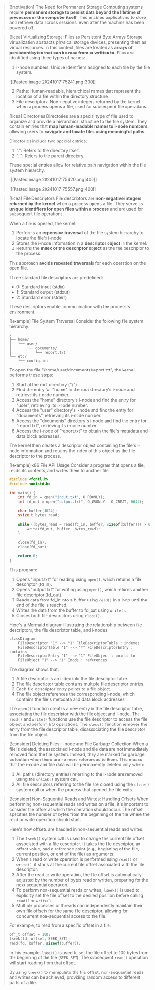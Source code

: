 > [!motivation] The Need for Permanent Storage
> Computing systems require **permanent storage to persist data beyond the lifetime of processes or the computer itself.** This enables applications to store and retrieve data across sessions, even after the machine has been powered off.

> [!idea] Virtualizing Storage: Files as Persistent Byte Arrays
> Storage virtualization abstracts physical storage devices, presenting them as virtual resources. In this context, files are treated as **arrays of persistent bytes that can be read from or written to**. Files are identified using three types of names:
> 
> 1. I-node numbers: Unique identifiers assigned to each file by the file system.
> 
> ![[Pasted image 20241017175241.png|300]]
> 
> 2. Paths: Human-readable, hierarchical names that represent the location of a file within the directory structure.
> 3. File descriptors: Non-negative integers returned by the kernel when a process opens a file, used for subsequent file operations.

> [!idea] Directories
> Directories are a special type of file used to organize and provide a hierarchical structure to the file system. They contain entries that **map human-readable names to i-node numbers**, allowing users to **navigate and locate files using meaningful paths**.
>
> Directories include two special entries:
> 1. ".": Refers to the directory itself.
> 2. "..": Refers to the parent directory.
> 
> These special entries allow for relative path navigation within the file system hierarchy.
>
> ![[Pasted image 20241017175420.png|400]]
>
> ![[Pasted image 20241017175557.png|400]]

> [!idea] File Descriptors
> File descriptors are **non-negative integers returned by the kernel** when a process opens a file. They serve as **unique identifiers for open files within a process** and are used for subsequent file operations.
> 
> When a file is opened, the kernel:
> 1. Performs an **expensive traversal** of the file system hierarchy to locate the file's i-node.
> 2. Stores the i-node information in a **descriptor object** in the kernel.
> 3. Returns the **index of the descriptor object** as the file descriptor to the process.
> 
> This approach **avoids repeated traversals** for each operation on the open file.
> 
> Three standard file descriptors are predefined:
> - 0: Standard input (stdin)
> - 1: Standard output (stdout)
> - 2: Standard error (stderr)
> 
> These descriptors enable communication with the process's environment.

> [!example] File System Traversal
> Consider the following file system hierarchy:
> 
> ```
> /
> ├── home/
> │   └── user/
> │       └── documents/
> │           └── report.txt
> └── etc/
>     └── config.ini
> ```
> 
> To open the file "/home/user/documents/report.txt", the kernel performs these steps:
> 
> 1. Start at the root directory ("/").
> 2. Find the entry for "home" in the root directory's i-node and retrieve its i-node number.
> 3. Access the "home" directory's i-node and find the entry for "user", retrieving its i-node number.
> 4. Access the "user" directory's i-node and find the entry for "documents", retrieving its i-node number.
> 5. Access the "documents" directory's i-node and find the entry for "report.txt", retrieving its i-node number.
> 6. Access the i-node of "report.txt" to obtain the file's metadata and data block addresses.
> 
> The kernel then creates a descriptor object containing the file's i-node information and returns the index of this object as the file descriptor to the process.

> [!example] x86 File API Usage
> Consider a program that opens a file, reads its contents, and writes them to another file:
> 
> ```c
> #include <fcntl.h>
> #include <unistd.h>
> 
> int main() {
>     int fd_in = open("input.txt", O_RDONLY);
>     int fd_out = open("output.txt", O_WRONLY | O_CREAT, 0644);
>     
>     char buffer[1024];
>     ssize_t bytes_read;
>     
>     while ((bytes_read = read(fd_in, buffer, sizeof(buffer))) > 0) {
>         write(fd_out, buffer, bytes_read);
>     }
>     
>     close(fd_in);
>     close(fd_out);
>     
>     return 0;
> }
> ```
> 
> This program:
> 1. Opens "input.txt" for reading using `open()`, which returns a file descriptor (fd_in).
> 2. Opens "output.txt" for writing using `open()`, which returns another file descriptor (fd_out).
> 3. Reads data from fd_in into a buffer using `read()` in a loop until the end of the file is reached.
> 4. Writes the data from the buffer to fd_out using `write()`.
> 5. Closes both file descriptors using `close()`.
> 
> Here's a Mermaid diagram illustrating the relationship between file descriptors, the file descriptor table, and i-nodes:
> 
> ```mermaid
> classDiagram
>     FileDescriptor "1" --> "1" FileDescriptorTable : indexes
>     FileDescriptorTable "1" --> "*" FileDescriptorEntry : contains
>     FileDescriptorEntry "1" --> "1" FileObject : points to
>     FileObject "1" --> "1" Inode : references
> ```
> 
> The diagram shows that:
> 1. A file descriptor is an index into the file descriptor table.
> 2. The file descriptor table contains multiple file descriptor entries.
> 3. Each file descriptor entry points to a file object.
> 4. The file object references the corresponding i-node, which contains the file's metadata and data block addresses.
> 
> The `open()` function creates a new entry in the file descriptor table, associating the file descriptor with the file object and i-node. The `read()` and `write()` functions use the file descriptor to access the file object and perform I/O operations. The `close()` function removes the entry from the file descriptor table, disassociating the file descriptor from the file object.

> [!consider] Deleting Files: I-node and File Garbage Collection
> When a file is deleted, the associated i-node and file data are not immediately removed from the file system. Instead, they are marked for garbage collection when there are no more references to them. This means that the i-node and file data will be permanently deleted only when:
>
> 1. All paths (directory entries) referring to the i-node are removed using the `unlink()` system call.
> 2. All file descriptors referring to the file are closed using the `close()` system call or when the process that opened the file exits.
>

> [!consider] Non-Sequential Reads and Writes: Handling Offsets
> When performing non-sequential reads and writes on a file, it's important to consider the offset at which the operation should occur. The offset specifies the number of bytes from the beginning of the file where the read or write operation should start.
>
> Here's how offsets are handled in non-sequential reads and writes:
>
> 1. The `lseek()` system call is used to change the current file offset associated with a file descriptor. It takes the file descriptor, an offset value, and a reference point (e.g., beginning of the file, current position, or end of the file) as arguments.
> 2. When a read or write operation is performed using `read()` or `write()`, it starts at the current file offset associated with the file descriptor.
> 3. After the read or write operation, the file offset is automatically adjusted by the number of bytes read or written, preparing for the next sequential operation.
> 4. To perform non-sequential reads or writes, `lseek()` is used to explicitly set the file offset to the desired position before calling `read()` or `write()`.
> 5. Multiple processes or threads can independently maintain their own file offsets for the same file descriptor, allowing for concurrent non-sequential access to the file.
>
> For example, to read from a specific offset in a file:
>
> ```c
> off_t offset = 100;
> lseek(fd, offset, SEEK_SET);
> read(fd, buffer, sizeof(buffer));
> ```
>
> In this example, `lseek()` is used to set the file offset to 100 bytes from the beginning of the file (`SEEK_SET`). The subsequent `read()` operation will start reading from that offset.
>
> By using `lseek()` to manipulate the file offset, non-sequential reads and writes can be achieved, providing random access to different parts of a file.